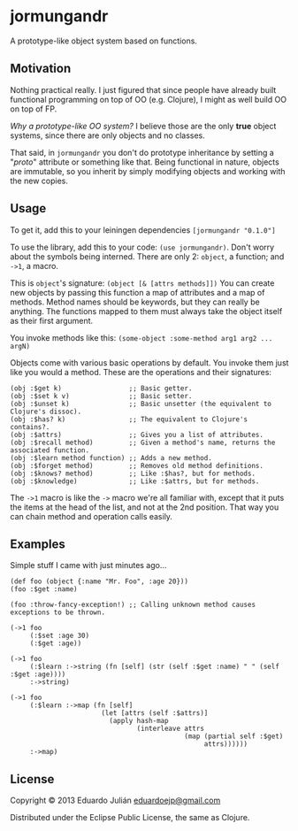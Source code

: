 # jormungandr

A prototype-like object system based on functions.

## Motivation

Nothing practical really.
I just figured that since people have already built functional programming on top of OO (e.g. Clojure), I might as well build OO on top of FP.

_Why a prototype-like OO system?_
I believe those are the only **true** object systems, since there are only objects and no classes.

That said, in `jormungandr` you don't do prototype inheritance by setting a "_proto_" attribute or something like that.
Being functional in nature, objects are immutable, so you inherit by simply modifying objects and working with the new copies.

## Usage

To get it, add this to your leiningen dependencies
`[jormungandr "0.1.0"]`

To use the library, add this to your code: `(use jormungandr)`.
Don't worry about the symbols being interned. There are only 2: `object`, a function; and `->1`, a macro.

This is `object`'s signature:  `(object [& [attrs methods]])`
You can create new objects by passing this function a map of attributes and a map of methods.
Method names should be keywords, but they can really be anything. The functions mapped to them must always take the object itself as their first argument.

You invoke methods like this: `(some-object :some-method arg1 arg2 ... argN)`

Objects come with various basic operations by default. You invoke them just like you would a method.
These are the operations and their signatures:

	(obj :$get k)                 ;; Basic getter.
	(obj :$set k v)               ;; Basic setter.
	(obj :$unset k)               ;; Basic unsetter (the equivalent to Clojure's dissoc).
	(obj :$has? k)                ;; The equivalent to Clojure's contains?.
	(obj :$attrs)                 ;; Gives you a list of attributes.
	(obj :$recall method)         ;; Given a method's name, returns the associated function.
	(obj :$learn method function) ;; Adds a new method.
	(obj :$forget method)         ;; Removes old method definitions.
	(obj :$knows? method)         ;; Like :$has?, but for methods.
	(obj :$knowledge)             ;; Like :$attrs, but for methods.

The `->1` macro is like the `->` macro we're all familiar with, except that it puts the items at the head of the list, and not at the 2nd position. That way you can chain method and operation calls easily.

## Examples

Simple stuff I came with just minutes ago...

	(def foo (object {:name "Mr. Foo", :age 20}))
	(foo :$get :name)
	
	(foo :throw-fancy-exception!) ;; Calling unknown method causes exceptions to be thrown.
		
	(->1 foo
	     (:$set :age 30)
	     (:$get :age))
	
	(->1 foo
	     (:$learn :->string (fn [self] (str (self :$get :name) " " (self :$get :age))))
	     :->string)
	
	(->1 foo
	     (:$learn :->map (fn [self]
	                       (let [attrs (self :$attrs)]
	                         (apply hash-map
	                                (interleave attrs
	                                            (map (partial self :$get)
	                                                 attrs))))))
	     :->map)


## License

Copyright © 2013 Eduardo Julián <eduardoejp@gmail.com>

Distributed under the Eclipse Public License, the same as Clojure.

